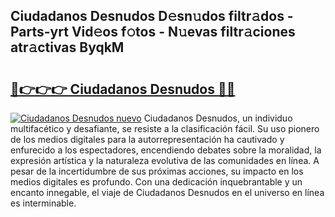 ## Ciudadanos Desnudos D𝚎sn𝚞dos filtr𝚊dos - Parts-yrt Vid𝚎os f𝚘tos - N𝚞evas filtr𝚊ciones atr𝚊ctivas ByqkM

# <h2><a href="http://mb0ccv.tromn.icu/?c=Ciudadanos+Desnudos">🔗👉👉👉 Ciudadanos Desnudos 🔗🔗</a></h2>

[![Ciudadanos Desnudos nuevo](https://i.imgur.com/pEAQMta.gif)](http://mb0ccv.tromn.icu/?c=Ciudadanos+Desnudos)
Ciudadanos Desnudos, un individuo multifacético y desafiante, se resiste a la clasificación fácil. Su uso pionero de los medios digitales para la autorrepresentación ha cautivado y enfurecido a los espectadores, encendiendo debates sobre la moralidad, la expresión artística y la naturaleza evolutiva de las comunidades en línea. A pesar de la incertidumbre de sus próximas acciones, su impacto en los medios digitales es profundo. Con una dedicación inquebrantable y un encanto innegable, el viaje de Ciudadanos Desnudos en el universo en línea es interminable.
